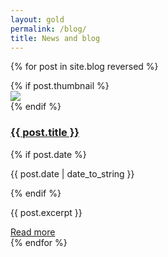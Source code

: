 ```yaml
---
layout: gold
permalink: /blog/
title: News and blog
---
```


{% for post in site.blog reversed %}
<div class="card col-md-12 mb-3">
    <div class="card-body">
      {% if post.thumbnail %}
      <div class="float-right">
        <div class="news-thumb p-2 m-2">
          <img src="{{ post.thumbnail }}" class="img img-responsive " />
        </div>
      </div>
      {% endif %}
        <h3><a href="{{site.baseurl}}{{ post.url }}">{{ post.title }}</a></h3>
        {% if post.date %}
        <p>{{ post.date | date_to_string }}</p>
        {% endif %}
        <p>{{ post.excerpt }}</p>
        <a href="{{site.baseurl}}{{ post.url }}" class="btn btn-dark" title="Read more on this article">Read more</a>
    </div>
</div>
{% endfor %}
